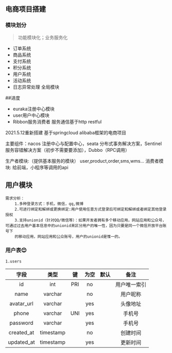 ## 电商项目搭建

### 模块划分
>功能模块化；业务服务化
- 订单系统
- 商品系统
- 支付系统
- 积分系统
- 用户系统
- 活动系统
- 日志异常处理 全局模块

##进度

- euraka注册中心模块
- user用户中心模块
- Ribbon服务消费者
服务通信基于http restful

2021.5.12重新搭建 基于springcloud alibaba框架的电商项目

主要组件：nacos 注册中心与配置中心，seata 分布式事务解决方案，Sentinel 服务容错解决方案（初步不需要要添加），Dubbo（RPC调用）

生产者模块:（提供基本服务的模块）
    user,product,order,sms,wms...
消费者模块:
    给前端，小程序等调用的api
## 用户模块
    需求分析：
        1.多种登录方式：手机，微信，qq,微博
        2.可进行绑定和解绑或更换绑定:用户使用任意方式登录后可绑定和解绑或者绑定其他登录授权
        3.支持unionid（针对QQ/微信等）：如果开发者拥有多个移动应用，网站应用和公众号，可通过过去用户基本信息中的unionid来区分用户的唯一性，因为只要是同一个微信开放平台账号下
        的移动应用，网站应用和公众账号，用户的unionid是惟一的。

### 用户表😊
    1.users

|    字段    |   类型    |  键  | 为空 | 默认 |     备注     |
| :--------: | :-------: | :--: | :--: | :--: | :----------: |
|     id     |    int    | PRI  |  no  |      | 用户唯一索引 |
|    name    |  varchar  |      |  no  |      |   用户昵称   |
| avatar_url |  varchar  |      | yes  |      |   头像地址   |
|   phone    |  varchar  | UNI  | yes  |      |    手机号    |
|  password  |  varchar  |      | yes  |      |    手机号    |
| created_at | timestamp |      |  no  |      |   创建时间   |
| updated_at | timestamp |      | yes  |      |   更新时间   |